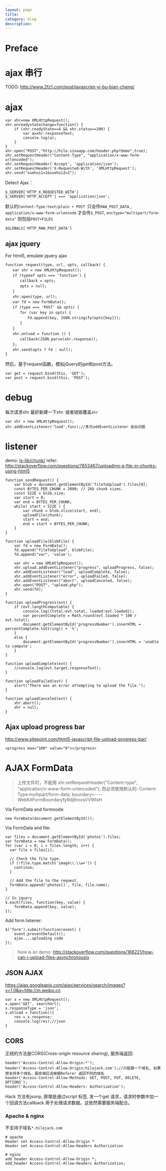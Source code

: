 ```yaml
---
layout: page
title:	
category: blog
description: 
---
```

# Preface

# ajax 串行
TODO:
http://www.2fz1.com/post/javascript-yi-bu-bian-cheng/

# ajax

	var xhr=new XMLHttpRequest();
	xhr.onreadystatechange=function() {
		if (xhr.readyState==4 && xhr.status==200) {
			var a=xhr.responseText;
			console.log(a);
		}
	}
	xhr.open("POST","http://hilo.sinaapp.com/header.php?demo",true);
	xhr.setRequestHeader("Content-Type", "application/x-www-form-urlencoded");
	xhr.setRequestHeader('Accept', 'application/json');
	xhr.setRequestHeader('X-Requested-With', 'XMLHttpRequest');
	xhr.send("xuehui1=1&xuehui2=2");

Detect Ajax：

	$_SERVER['HTTP_X_REQUESTED_WITH']
	$_SERVER['HTTP_ACCEPT'] === 'application/json';

默认的`Content-Type:text/plain + POST `只会传`RAW_POST_DATA` , `application/x-www-form-urlencode` 才会传`$_POST`, `enctype="multipart/form-data"` 则包括`POST+FILES`

	$GLOBALS['HTTP_RAW_POST_DATA'] 

## ajax jquery
For html5, emulate jquery ajax

	function request(type, url, opts, callback) {
	　　var xhr = new XMLHttpRequest();
	　　if (typeof opts === 'function') {
	　　　　callback = opts;
	　　　　opts = null;
	　　}
	　　xhr.open(type, url);
	　　var fd = new FormData();
	　　if (type === 'POST' && opts) {
	　　　　for (var key in opts) {
	　　　　　　fd.append(key, JSON.stringify(opts[key]));
	　　　　}
	　　}
	　　xhr.onload = function () {
	　　　　callback(JSON.parse(xhr.response));
	　　};
	　　xhr.send(opts ? fd : null);
	}

然后，基于request函数，模拟jQuery的get和post方法。

	var get = request.bind(this, 'GET');
	var post = request.bind(this, 'POST');

# debug
每次请求xhr 最好新建一下xhr. 或者销毁覆盖`xhr`

	var xhr = new XMLHttpRequest();
	xhr.addEventListener('load',func);//多次addEventListener 会出问题

# listener
demo: [js-lib/chunk/](js-lib/chunk/)
refer: http://stackoverflow.com/questions/7853467/uploading-a-file-in-chunks-using-html5

	function sendRequest() {
		var blob = document.getElementById('fileToUpload').files[0];
		const BYTES_PER_CHUNK = 2000; // 2kb chunk sizes.
		const SIZE = blob.size;
		var start = 0;
		var end = BYTES_PER_CHUNK;
		while( start < SIZE ) {
			var chunk = blob.slice(start, end);
			uploadFile(chunk);
			start = end;
			end = start + BYTES_PER_CHUNK;
		}
	}

	function uploadFile(blobFile) {
		var fd = new FormData();
		fd.append("fileToUpload", blobFile);
		fd.append("var", 'value');

		var xhr = new XMLHttpRequest();
		xhr.upload.addEventListener("progress", uploadProgress, false);
		xhr.addEventListener("load", uploadComplete, false);
		xhr.addEventListener("error", uploadFailed, false);
		xhr.addEventListener("abort", uploadCanceled, false);
		xhr.open("POST", "upload.php");
		xhr.send(fd);
	}

	function uploadProgress(evt) {
		if (evt.lengthComputable) {
			console.log({total:evt.total, loaded:evt.loaded});
			var percentComplete = Math.round(evt.loaded * 100 / evt.total);
			document.getElementById('progressNumber').innerHTML = percentComplete.toString() + '%';
		}
		else {
			document.getElementById('progressNumber').innerHTML = 'unable to compute';
		}
	}

	function uploadComplete(evt) {
		//console.log(evt.target.responseText);
	}

	function uploadFailed(evt) {
		alert("There was an error attempting to upload the file.");
	}

	function uploadCanceled(evt) {
		xhr.abort();
		xhr = null;
	}

## Ajax upload progress bar
http://www.sitepoint.com/html5-javascript-file-upload-progress-bar/

	<progress max="100" value="0"></progress>

# AJAX FormData
> 上传文件时，不能用 xhr.setRequestHeader("Content-type", "application/x-www-form-urlencoded");
> 而必须使用默认的: Content-Type:multipart/form-data; boundary=----WebKitFormBoundaryfyRdj8roosVVWIsH

Via FormData and formnode:

	new FormData(document.getElementById());

Via FormData and file:

	var files = document.getElementById('photos').files;
	var formData = new FormData();
	for (var i = 0; i < files.length; i++) {
	  var file = files[i];

	  // Check the file type.
	  if (!file.type.match('image\\.\\w+')) {
		continue;
	  }

	  // Add the file to the request.
	  formData.append('photos[]', file, file.name);
	}

	// In jquery
	$.each(files, function(key, value) {
        formData.append(key, value);
    });

Add form listener:

	$('form').submit(function(event) {
        event.preventDefault();
		ajax....uploading code
    });

> here is an demo: 
http://stackoverflow.com/questions/166221/how-can-i-upload-files-asynchronously

## JSON AJAX
https://ajax.googleapis.com/ajax/services/search/images?v=1.0&q=http://m.weibo.cn

	var x = new XMLHttpRequest();
	x.open('GET', searchUrl);
	x.responseType = 'json';
	x.onload = function(){
		res = x.response;	
		console.log(res);//json
	}
	

## CORS
正统的方法是CORS(Cross-origin resource sharing), 服务端返回:

	header('Access-Control-Allow-Origin:*');
	header('Access-Control-Allow-Origin:hilojack.com');//只能跟一个域名, 如果想支持多个域名，服务端应该根据Referer 返回不同的域名
	header('Access-Control-Allow-Methods: GET, POST, PUT, DELETE, OPTIONS');
	header('Access-Control-Allow-Headers: Authorization');

Hack 方法有jsonp, 原理是通过script 标签, 发一个get 请求，请求时参数中加一个回调方法callback 用于处理请求数据。这依然需要服务端配合。

### Apache & nginx
不支持子域名`*.hilojack.com`

	# apache
	Header set Access-Control-Allow-Origin *  
	Header set Access-Control-Allow-Headers Authorization

	# nginx
	add_header Access-Control-Allow-Origin *;
	add_header Access-Control-Allow-Headers Authorization;

